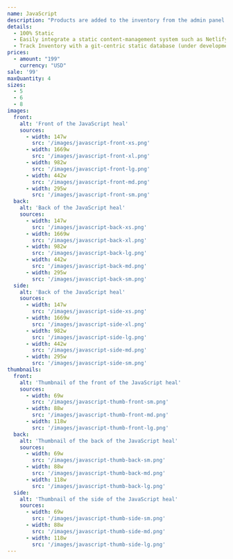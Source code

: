 ```yaml
---
name: JavaScript
description: "Products are added to the inventory from the admin panel. You can access this from the gocommerce.com/admin page. Check it out to learn more.\_"
details:
  - 100% Static
  - Easily integrate a static content-management system such as Netlify-CMS
  - Track Inventory with a git-centric static database (under development)
prices:
  - amount: "199"
    currency: "USD"
sale: '99'
maxQuantity: 4
sizes:
  - 5
  - 6
  - 8
images:
  front:
    alt: 'Front of the JavaScript heal'
    sources:
      - width: 147w
        src: '/images/javascript-front-xs.png'
      - width: 1669w
        src: '/images/javascript-front-xl.png'
      - width: 982w
        src: '/images/javascript-front-lg.png'
      - width: 442w
        src: '/images/javascript-front-md.png'
      - width: 295w
        src: '/images/javascript-front-sm.png'
  back:
    alt: 'Back of the JavaScript heal'
    sources:
      - width: 147w
        src: '/images/javascript-back-xs.png'
      - width: 1669w
        src: '/images/javascript-back-xl.png'
      - width: 982w
        src: '/images/javascript-back-lg.png'
      - width: 442w
        src: '/images/javascript-back-md.png'
      - width: 295w
        src: '/images/javascript-back-sm.png'
  side:
    alt: 'Back of the JavaScript heal'
    sources:
      - width: 147w
        src: '/images/javascript-side-xs.png'
      - width: 1669w
        src: '/images/javascript-side-xl.png'
      - width: 982w
        src: '/images/javascript-side-lg.png'
      - width: 442w
        src: '/images/javascript-side-md.png'
      - width: 295w
        src: '/images/javascript-side-sm.png'
thumbnails:
  front:
    alt: 'Thumbnail of the front of the JavaScript heal'
    sources:
      - width: 69w
        src: '/images/javascript-thumb-front-sm.png'
      - width: 88w
        src: '/images/javascript-thumb-front-md.png'
      - width: 118w
        src: '/images/javascript-thumb-front-lg.png'
  back:
    alt: 'Thumbnail of the back of the JavaScript heal'
    sources:
      - width: 69w
        src: '/images/javascript-thumb-back-sm.png'
      - width: 88w
        src: '/images/javascript-thumb-back-md.png'
      - width: 118w
        src: '/images/javascript-thumb-back-lg.png'
  side:
    alt: 'Thumbnail of the side of the JavaScript heal'
    sources:
      - width: 69w
        src: '/images/javascript-thumb-side-sm.png'
      - width: 88w
        src: '/images/javascript-thumb-side-md.png'
      - width: 118w
        src: '/images/javascript-thumb-side-lg.png'
---
```

